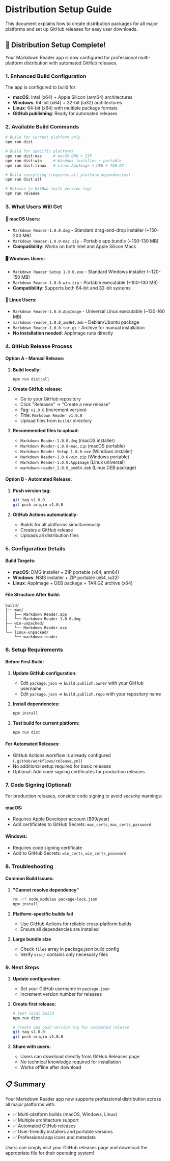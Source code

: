 # Distribution Setup Guide

This document explains how to create distribution packages for all major platforms and set up GitHub releases for easy user downloads.

## 🚀 **Distribution Setup Complete!**

Your Markdown Reader app is now configured for professional multi-platform distribution with automated GitHub releases.

### **1. Enhanced Build Configuration**

The app is configured to build for:
- **macOS**: Intel (x64) + Apple Silicon (arm64) architectures
- **Windows**: 64-bit (x64) + 32-bit (ia32) architectures  
- **Linux**: 64-bit (x64) with multiple package formats
- **GitHub publishing**: Ready for automated releases

### **2. Available Build Commands**

```bash
# Build for current platform only
npm run dist

# Build for specific platforms
npm run dist:mac     # macOS DMG + ZIP
npm run dist:win     # Windows installer + portable
npm run dist:linux   # Linux AppImage + DEB + TAR.GZ

# Build everything (requires all platform dependencies)
npm run dist:all

# Release to GitHub (with version tag)
npm run release
```

### **3. What Users Will Get**

#### 📱 **macOS Users:**
- `Markdown Reader-1.0.0.dmg` - Standard drag-and-drop installer (~150-200 MB)
- `Markdown Reader-1.0.0-mac.zip` - Portable app bundle (~100-130 MB)
- **Compatibility**: Works on both Intel and Apple Silicon Macs

#### 🖥️ **Windows Users:**
- `Markdown Reader Setup 1.0.0.exe` - Standard Windows installer (~120-150 MB)
- `Markdown Reader-1.0.0-win.zip` - Portable executable (~100-130 MB)
- **Compatibility**: Supports both 64-bit and 32-bit systems

#### 🐧 **Linux Users:**
- `Markdown Reader-1.0.0.AppImage` - Universal Linux executable (~130-160 MB)
- `markdown-reader_1.0.0_amd64.deb` - Debian/Ubuntu package
- `Markdown Reader-1.0.0.tar.gz` - Archive for manual installation
- **No installation needed**: AppImage runs directly

### **4. GitHub Release Process**

#### **Option A - Manual Release:**
1. **Build locally:**
   ```bash
   npm run dist:all
   ```

2. **Create GitHub release:**
   - Go to your GitHub repository
   - Click "Releases" → "Create a new release"
   - Tag: `v1.0.0` (increment version)
   - Title: `Markdown Reader v1.0.0`
   - Upload files from `build/` directory

3. **Recommended files to upload:**
   - `Markdown Reader-1.0.0.dmg` (macOS installer)
   - `Markdown Reader-1.0.0-mac.zip` (macOS portable)
   - `Markdown Reader Setup 1.0.0.exe` (Windows installer)
   - `Markdown Reader-1.0.0-win.zip` (Windows portable)
   - `Markdown Reader-1.0.0.AppImage` (Linux universal)
   - `markdown-reader_1.0.0_amd64.deb` (Linux DEB package)

#### **Option B - Automated Release:**
1. **Push version tag:**
   ```bash
   git tag v1.0.0
   git push origin v1.0.0
   ```

2. **GitHub Actions automatically:**
   - Builds for all platforms simultaneously
   - Creates a GitHub release
   - Uploads all distribution files

### **5. Configuration Details**

#### **Build Targets:**
- **macOS**: DMG installer + ZIP portable (x64, arm64)
- **Windows**: NSIS installer + ZIP portable (x64, ia32)
- **Linux**: AppImage + DEB package + TAR.GZ archive (x64)

#### **File Structure After Build:**
```
build/
├── mac/
│   ├── Markdown Reader.app
│   └── Markdown Reader-1.0.0.dmg
├── win-unpacked/
│   └── Markdown Reader.exe
└── linux-unpacked/
    └── markdown-reader
```

### **6. Setup Requirements**

#### **Before First Build:**
1. **Update GitHub configuration:**
   - Edit `package.json` → `build.publish.owner` with your GitHub username
   - Edit `package.json` → `build.publish.repo` with your repository name

2. **Install dependencies:**
   ```bash
   npm install
   ```

3. **Test build for current platform:**
   ```bash
   npm run dist
   ```

#### **For Automated Releases:**
- GitHub Actions workflow is already configured (`.github/workflows/release.yml`)
- No additional setup required for basic releases
- Optional: Add code signing certificates for production releases

### **7. Code Signing (Optional)**

For production releases, consider code signing to avoid security warnings:

#### **macOS:**
- Requires Apple Developer account ($99/year)
- Add certificates to GitHub Secrets: `mac_certs`, `mac_certs_password`

#### **Windows:**
- Requires code signing certificate
- Add to GitHub Secrets: `win_certs`, `win_certs_password`

### **8. Troubleshooting**

#### **Common Build Issues:**
1. **"Cannot resolve dependency"**
   ```bash
   rm -rf node_modules package-lock.json
   npm install
   ```

2. **Platform-specific builds fail**
   - Use GitHub Actions for reliable cross-platform builds
   - Ensure all dependencies are installed

3. **Large bundle size**
   - Check `files` array in package.json build config
   - Verify `dist/` contains only necessary files

### **9. Next Steps**

1. **Update configuration:**
   - Set your GitHub username in `package.json`
   - Increment version number for releases

2. **Create first release:**
   ```bash
   # Test local build
   npm run dist
   
   # Create and push version tag for automated release
   git tag v1.0.0
   git push origin v1.0.0
   ```

3. **Share with users:**
   - Users can download directly from GitHub Releases page
   - No technical knowledge required for installation
   - Works offline after download

## 📋 **Summary**

Your Markdown Reader app now supports professional distribution across all major platforms with:
- ✅ Multi-platform builds (macOS, Windows, Linux)
- ✅ Multiple architecture support
- ✅ Automated GitHub releases
- ✅ User-friendly installers and portable versions
- ✅ Professional app icons and metadata

Users can simply visit your GitHub releases page and download the appropriate file for their operating system!